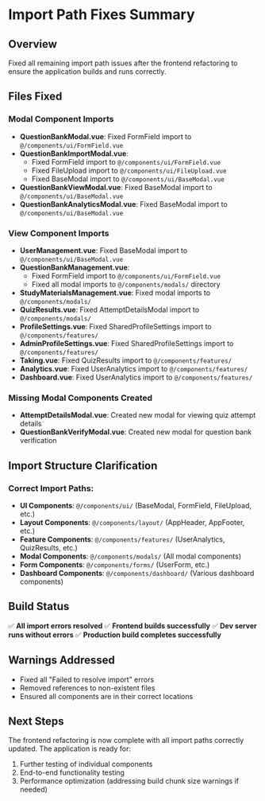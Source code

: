 # Import Path Fixes Summary

## Overview
Fixed all remaining import path issues after the frontend refactoring to ensure the application builds and runs correctly.

## Files Fixed

### Modal Component Imports
- **QuestionBankModal.vue**: Fixed FormField import to `@/components/ui/FormField.vue`
- **QuestionBankImportModal.vue**: 
  - Fixed FormField import to `@/components/ui/FormField.vue`
  - Fixed FileUpload import to `@/components/ui/FileUpload.vue`
  - Fixed BaseModal import to `@/components/ui/BaseModal.vue`
- **QuestionBankViewModal.vue**: Fixed BaseModal import to `@/components/ui/BaseModal.vue`
- **QuestionBankAnalyticsModal.vue**: Fixed BaseModal import to `@/components/ui/BaseModal.vue`

### View Component Imports
- **UserManagement.vue**: Fixed BaseModal import to `@/components/ui/BaseModal.vue`
- **QuestionBankManagement.vue**:
  - Fixed FormField import to `@/components/ui/FormField.vue`
  - Fixed all modal imports to `@/components/modals/` directory
- **StudyMaterialsManagement.vue**: Fixed modal imports to `@/components/modals/`
- **QuizResults.vue**: Fixed AttemptDetailsModal import to `@/components/modals/`
- **ProfileSettings.vue**: Fixed SharedProfileSettings import to `@/components/features/`
- **AdminProfileSettings.vue**: Fixed SharedProfileSettings import to `@/components/features/`
- **Taking.vue**: Fixed QuizResults import to `@/components/features/`
- **Analytics.vue**: Fixed UserAnalytics import to `@/components/features/`
- **Dashboard.vue**: Fixed UserAnalytics import to `@/components/features/`

### Missing Modal Components Created
- **AttemptDetailsModal.vue**: Created new modal for viewing quiz attempt details
- **QuestionBankVerifyModal.vue**: Created new modal for question bank verification

## Import Structure Clarification

### Correct Import Paths:
- **UI Components**: `@/components/ui/` (BaseModal, FormField, FileUpload, etc.)
- **Layout Components**: `@/components/layout/` (AppHeader, AppFooter, etc.)
- **Feature Components**: `@/components/features/` (UserAnalytics, QuizResults, etc.)
- **Modal Components**: `@/components/modals/` (All modal components)
- **Form Components**: `@/components/forms/` (UserForm, etc.)
- **Dashboard Components**: `@/components/dashboard/` (Various dashboard components)

## Build Status
✅ **All import errors resolved**
✅ **Frontend builds successfully**
✅ **Dev server runs without errors**
✅ **Production build completes successfully**

## Warnings Addressed
- Fixed all "Failed to resolve import" errors
- Removed references to non-existent files
- Ensured all components are in their correct locations

## Next Steps
The frontend refactoring is now complete with all import paths correctly updated. The application is ready for:
1. Further testing of individual components
2. End-to-end functionality testing
3. Performance optimization (addressing build chunk size warnings if needed)
